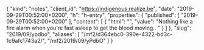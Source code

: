 {
  "kind": "notes",
  "client_id": "https://indigenous.realize.be",
  "date": "2019-09-29T00:52:00+0200",
  "h": "h-entry",
  "properties": {
    "published": [
      "2019-09-29T00:52:00+0200"
    ],
    "content": [
      {
        "html": "",
        "value": "Nothing like a fire alarm when you're fast asleep to get the blood moving.. "
      }
    ]
  },
  "slug": "2019/09/ypdbo",
  "aliases": [
    "/mf2/d364ebc0-390e-4322-bd3c-1c9afc1743a2/",
    "/mf2/2019/09/yPdbO"
  ]
}
